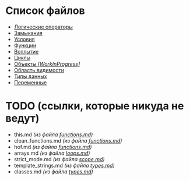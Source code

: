 # Список файлов

* [Логические операторы](boolean_operators.md)
* [Замыкания](closure.md)
* [Условия](conditions.md)
* [Функции](functions.md)
* [Всплытие](hoisting.md)
* [Циклы](loops.md)
* [Объекты *[WorkInProgress]*](objects.md)
* [Область видимости](scope.md)
* [Типы данных](types.md)
* [Переменные](variables.md)

# TODO (ссылки, которые никуда не ведут)

* this.md *(из файла [functions.md](functions.md))*
* clean_functions.md *(из файла [functions.md](functions.md))*
* hof.md *(из файла [functions.md](functions.md))*
* arrays.md *(из файла [loops.md](loops.md))*
* strict_mode.md *(из файла [scope.md](scope.md))*
* template_strings.md *(из файла [types.md](types.md))*
* classes.md *(из файла [types.md](types.md))*

